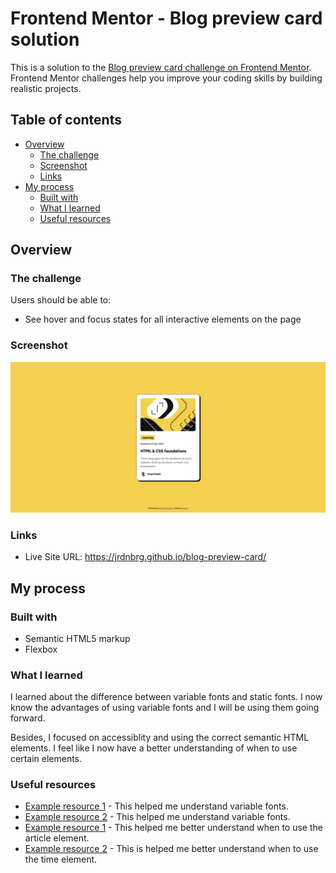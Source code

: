 # Frontend Mentor - Blog preview card solution

This is a solution to the [Blog preview card challenge on Frontend Mentor](https://www.frontendmentor.io/challenges/blog-preview-card-ckPaj01IcS). Frontend Mentor challenges help you improve your coding skills by building realistic projects. 

## Table of contents

- [Overview](#overview)
  - [The challenge](#the-challenge)
  - [Screenshot](#screenshot)
  - [Links](#links)
- [My process](#my-process)
  - [Built with](#built-with)
  - [What I learned](#what-i-learned)
  - [Useful resources](#useful-resources)

## Overview

### The challenge

Users should be able to:

- See hover and focus states for all interactive elements on the page

### Screenshot

![](./screenshot.png)

### Links

- Live Site URL: https://jrdnbrg.github.io/blog-preview-card/

## My process

### Built with

- Semantic HTML5 markup
- Flexbox

### What I learned

I learned about the difference between variable fonts and static fonts. I now know the advantages of using variable fonts and I will be using them going forward.

Besides, I focused on accessiblity and using the correct semantic HTML elements. I feel like I now have a better understanding of when to use certain elements.

### Useful resources

- [Example resource 1](https://web.dev/articles/variable-fonts) - This helped me understand variable fonts.
- [Example resource 2](https://developer.mozilla.org/en-US/docs/Web/CSS/CSS_fonts/Variable_fonts_guide) - This helped me understand variable fonts.
- [Example resource 1](https://developer.mozilla.org/en-US/docs/Web/HTML/Element/article) - This helped me better understand when to use the article element.
- [Example resource 2](https://developer.mozilla.org/en-US/docs/Web/HTML/Element/time) - This is helped me better understand when to use the time element.